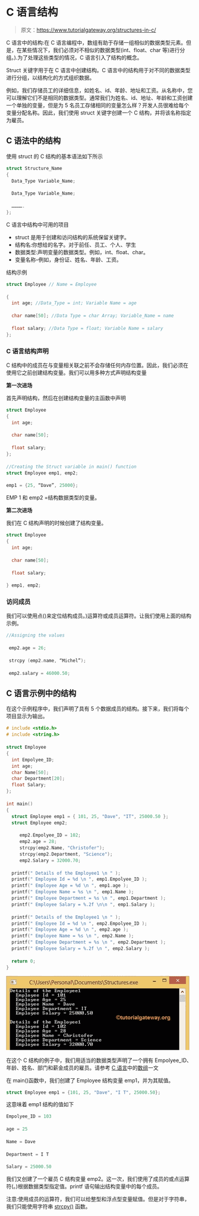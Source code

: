# C 语言结构

> 原文：<https://www.tutorialgateway.org/structures-in-c/>

C 语言中的结构:在 C 语言编程中，数组有助于存储一组相似的数据类型元素。但是，在某些情况下，我们必须对不相似的数据类型(int、float、char 等)进行分组。).为了处理这些类型的情况，C 语言引入了结构的概念。

Struct 关键字用于在 C 语言中创建结构。C 语言中的结构用于对不同的数据类型进行分组，以结构化的方式组织数据。

例如，我们存储员工的详细信息，如姓名、id、年龄、地址和工资。从名称中，您可以理解它们不是相同的数据类型。通常我们为姓名、id、地址、年龄和工资创建一个单独的变量，但是为 5 名员工存储相同的变量怎么样？开发人员很难给每个变量分配名称。因此，我们使用 struct 关键字创建一个 C 结构，并将该名称指定为雇员。

## C 语法中的结构

使用 struct 的 C 结构的基本语法如下所示

```c
struct Structure_Name
{
  Data_Type Variable_Name;

  Data_Type Variable_Name;

  ………….
};
```

C 语言中结构中可用的项目

*   struct 是用于创建和访问结构的系统保留关键字。
*   结构名:你想给的名字。对于前任、员工、个人、学生
*   数据类型:声明变量的数据类型。例如，int、float、char。
*   变量名称–例如，身份证、姓名、年龄、工资。

结构示例

```c
struct Employee // Name = Employee

{
  int age; //Data_Type = int; Variable Name = age

  char name[50]; //Data Type = char Array; Variable_Name = name

  float salary; //Data Type = float; Variable Name = salary
};
```

### C 语言结构声明

C 结构中的成员在与变量相关联之前不会存储任何内存位置。因此，我们必须在使用它之前创建结构变量。我们可以用多种方式声明结构变量

**第一次进场**

首先声明结构，然后在创建结构变量的主函数中声明

```c
struct Employee
{
  int age;

  char name[50];

  float salary;
};

//Creating the Struct variable in main() function
struct Employee emp1, emp2;

emp1 = {25, “Dave”, 25000};
```

EMP 1 和 emp2 =结构数据类型的变量。

**第二次进场**

我们在 C 结构声明的时候创建了结构变量。

```c
struct Employee
{
  int age;

  char name[50];

  float salary;

} emp1, emp2;
```

### 访问成员

我们可以使用点()来定位结构成员。)运算符或成员运算符。让我们使用上面的结构示例。

```c
//Assigning the values

 emp2.age = 26;

 strcpy (emp2.name, “Michel”);

 emp2.salary = 46000.50;
```

## C 语言示例中的结构

在这个示例程序中，我们声明了具有 5 个数据成员的结构。接下来，我们将每个项目显示为输出。

```c
# include <stdio.h> 
# include <string.h> 

struct Employee 
{
  int Empolyee_ID;
  int age;  
  char Name[50];
  char Department[20];
  float Salary;
};

int main() 
{
  struct Employee emp1 = { 101, 25, "Dave", "IT", 25000.50 };
  struct Employee emp2;

     emp2.Empolyee_ID = 102;
     emp2.age = 28;
     strcpy(emp2.Name, "Christofer");
     strcpy(emp2.Department, "Science");
     emp2.Salary = 32000.70;

  printf(" Details of the Employee1 \n " );
  printf(" Employee Id = %d \n ", emp1.Empolyee_ID );
  printf(" Employee Age = %d \n ", emp1.age );
  printf(" Employee Name = %s \n ", emp1.Name );
  printf(" Employee Department = %s \n ", emp1.Department );
  printf(" Employee Salary = %.2f \n\n ", emp1.Salary );

  printf(" Details of the Employee1 \n " );
  printf(" Employee Id = %d \n ", emp2.Empolyee_ID );
  printf(" Employee Age = %d \n ", emp2.age );
  printf(" Employee Name = %s \n ", emp2.Name );
  printf(" Employee Department = %s \n ", emp2.Department );
  printf(" Employee Salary = %.2f \n ", emp2.Salary );

  return 0;
}
```

![Structures in C Programming](img/4c1b97297b1b26e002774f4e9c867889.png)

在这个 C 结构的例子中，我们用适当的数据类型声明了一个拥有 Empolyee_ID、年龄、姓名、部门和薪金成员的雇员。请参考 [C 语言](https://www.tutorialgateway.org/c-programming/)中的[数组](https://www.tutorialgateway.org/array-in-c/)一文

在 main()函数中，我们创建了 Employee 结构变量 emp1，并为其赋值。

```c
struct Employee emp1 = {101, 25, "Dave", "I T", 25000.50};
```

这意味着 emp1 结构的值如下

```c
Empolyee_ID = 103

age = 25

Name = Dave

Department = I T

Salary = 25000.50
```

我们又创建了一个雇员 C 结构变量 emp2。这一次，我们使用了成员的或点运算符(。)根据数据类型指定值。printf 语句输出结构变量中的每个成员。

注意:使用成员的运算符，我们可以给整型和浮点型变量赋值。但是对于字符串，我们只能使用字符串 [strcpy()](https://www.tutorialgateway.org/strcpy-in-c-programming/) 函数。